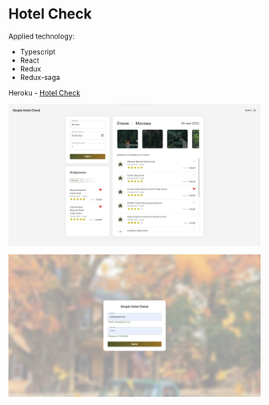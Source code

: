 # Hotel Check

Applied technology:
- Typescript
- React
- Redux
- Redux-saga

Heroku - [Hotel Check](https://gilead-hotel-search.herokuapp.com/)

![Main page](./src/assets/images/hotelCheck3.jpg)

![Authorization page](./src/assets/images/hotelCheck2.jpg)
